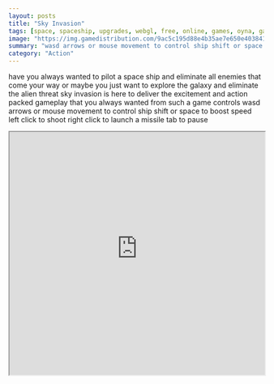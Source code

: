 ```yaml
---
layout: posts
title: "Sky Invasion"
tags: [space, spaceship, upgrades, webgl, free, online, games, oyna, game, free, games, play, play, games]
image: "https://img.gamedistribution.com/9ac5c195d88e4b35ae7e650e4038412c-1280x550.jpeg"
summary: "wasd arrows or mouse movement to control ship shift or space to boost speed left mouse click to shoot right mouse click to launch a missile tab to pause  free online games oyna game free games play play games"
category: "Action"
---
```


have you always wanted to pilot a space ship and eliminate all enemies that come your way or maybe you just want to explore the galaxy and eliminate the alien threat sky invasion is here to deliver the excitement and action packed gameplay that you always wanted from such a game controls wasd arrows or mouse movement to control ship shift or space to boost speed left click to shoot right click to launch a missile tab to pause

<iframe width="100%" height="480px;" src="https://html5.gamedistribution.com/9ac5c195d88e4b35ae7e650e4038412c/"></iframe>